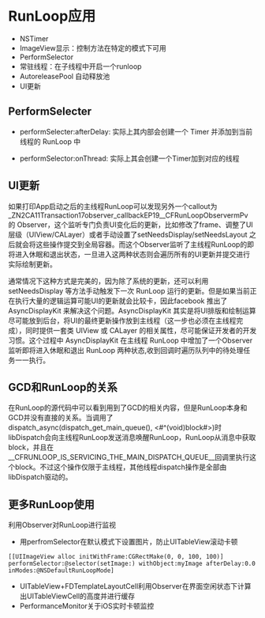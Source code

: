 # RunLoop应用
- NSTimer
- ImageView显示：控制方法在特定的模式下可用
- PerformSelector
- 常驻线程：在子线程中开启一个runloop
- AutoreleasePool 自动释放池
- UI更新

## PerformSelecter

- performSelecter:afterDelay: 实际上其内部会创建一个 Timer 并添加到当前线程的 RunLoop 中

- performSelector:onThread: 实际上其会创建一个Timer加到对应的线程

## UI更新

如果打印App启动之后的主线程RunLoop可以发现另外一个callout为_ZN2CA11Transaction17observer_callbackEP19__CFRunLoopObservermPv 的 Observer，这个监听专门负责UI变化后的更新，比如修改了frame、调整了UI层级（UIView/CALayer）或者手动设置了setNeedsDisplay/setNeedsLayout 之后就会将这些操作提交到全局容器。而这个Observer监听了主线程RunLoop的即将进入休眠和退出状态，一旦进入这两种状态则会遍历所有的UI更新并提交进行实际绘制更新。

通常情况下这种方式是完美的，因为除了系统的更新，还可以利用 setNeedsDisplay 等方法手动触发下一次 RunLoop 运行的更新。但是如果当前正在执行大量的逻辑运算可能UI的更新就会比较卡，因此facebook 推出了 AsyncDisplayKit 来解决这个问题。AsyncDisplayKit 其实是将UI排版和绘制运算尽可能放到后台，将UI的最终更新操作放到主线程（这一步也必须在主线程完成），同时提供一套类 UIView 或 CALayer 的相关属性，尽可能保证开发者的开发习惯。这个过程中 AsyncDisplayKit 在主线程 RunLoop 中增加了一个Observer 监听即将进入休眠和退出 RunLoop 两种状态,收到回调时遍历队列中的待处理任务一一执行。

## GCD和RunLoop的关系

在RunLoop的源代码中可以看到用到了GCD的相关内容，但是RunLoop本身和GCD并没有直接的关系。当调用了dispatch_async(dispatch_get_main_queue(), <#^(void)block#>)时libDispatch会向主线程RunLoop发送消息唤醒RunLoop，RunLoop从消息中获取block，并且在__CFRUNLOOP_IS_SERVICING_THE_MAIN_DISPATCH_QUEUE__回调里执行这个block。不过这个操作仅限于主线程，其他线程dispatch操作是全部由libDispatch驱动的。

## 更多RunLoop使用

利用Observer对RunLoop进行监视
- 用perfromSelector在默认模式下设置图片，防止UITableView滚动卡顿
```
[[UIImageView alloc initWithFrame:CGRectMake(0, 0, 100, 100)] performSelector:@selector(setImage:) withObject:myImage afterDelay:0.0 inModes:@NSDefaultRunLoopMode]
```
- UITableView+FDTemplateLayoutCell利用Observer在界面空闲状态下计算出UITableViewCell的高度并进行缓存
- PerformanceMonitor关于iOS实时卡顿监控